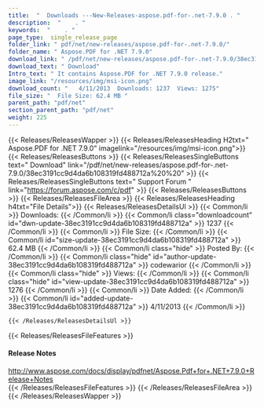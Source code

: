 ```yaml
---
title:  "  Downloads ---New-Releases-aspose.pdf-for-.net-7.9.0 . " 
description:  "    . " 
keywords:  "    . " 
page_type:  single_release_page
folder_link: " pdf/net/new-releases/aspose.pdf-for-.net-7.9.0/"
folder_name: " Aspose.PDF for .NET 7.9.0"
download_link: " /pdf/net/new-releases/aspose.pdf-for-.net-7.9.0/38ec3191cc9d4da6b108319fd488712a"
download_text: " Download"
Intro_text: " It contains Aspose.PDF for .NET 7.9.0 release."
image_link: "/resources/img/msi-icon.png"
download_count: "   4/11/2013  Downloads: 1237  Views: 1275"
file_size: "  File Size: 62.4 MB "
parent_path: "pdf/net"
section_parent_path: "pdf/net"
weight: 225 
---
```


{{< Releases/ReleasesWapper >}}
  {{< Releases/ReleasesHeading H2txt=" Aspose.PDF for .NET 7.9.0" imagelink="/resources/img/msi-icon.png">}}
  {{< Releases/ReleasesButtons >}}
    {{< Releases/ReleasesSingleButtons text=" Download" link="/pdf/net/new-releases/aspose.pdf-for-.net-7.9.0/38ec3191cc9d4da6b108319fd488712a%20%20" >}}
    {{< Releases/ReleasesSingleButtons text=" Support Forum " link="https://forum.aspose.com/c/pdf" >}}
  {{< Releases/ReleasesButtons >}}
  {{< Releases/ReleasesFileArea >}}
    {{< Releases/ReleasesHeading h4txt="File Details">}}
    {{< Releases/ReleasesDetailsUl >}}
            {{< Common/li  >}} Downloads: {{< /Common/li >}} 
      {{< Common/li class="downloadcount" id="dwn-update-38ec3191cc9d4da6b108319fd488712a" >}} 1237 {{< /Common/li >}} 
      {{< Common/li  >}} File Size: {{< /Common/li >}} 
      {{< Common/li id="size-update-38ec3191cc9d4da6b108319fd488712a" >}} 62.4 MB {{< /Common/li >}} 
      {{< Common/li  class="hide" >}} Posted By: {{< /Common/li >}} 
      {{< Common/li class="hide" id="author-update-38ec3191cc9d4da6b108319fd488712a" >}} codewarior {{< /Common/li >}} 
      {{< Common/li class="hide"  >}} Views: {{< /Common/li >}} 
      {{< Common/li class="hide" id="view-update-38ec3191cc9d4da6b108319fd488712a" >}} 1276 {{< /Common/li >}} 
      {{< Common/li  >}} Date Added: {{< /Common/li >}} 
      {{< Common/li id="added-update-38ec3191cc9d4da6b108319fd488712a" >}} 4/11/2013 {{< /Common/li >}} 

    {{< /Releases/ReleasesDetailsUl >}}

  {{< Releases/ReleasesFileFeatures >}}
      <h4>Release Notes</h4><div><a href="http://www.aspose.com/docs/display/pdfnet/Aspose.Pdf+for+.NET+7.9.0+Release+Notes">http://www.aspose.com/docs/display/pdfnet/Aspose.Pdf+for+.NET+7.9.0+Release+Notes</a></div>
  {{< /Releases/ReleasesFileFeatures >}}
 {{< /Releases/ReleasesFileArea >}}
{{< /Releases/ReleasesWapper >}}


